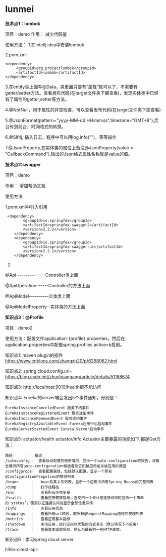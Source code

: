 # lunmei

**技术点1：lombok**

项目：demo
作用：
    减少代码量
    
使用方法：
    1.在intellj idea中安装lombok
    
2.pom.xml

    <dependency>
         <groupId>org.projectlombok</groupId>
         <artifactId>lombok</artifactId>
    </dependency>
3.在entity类上面写@Data，类里面只要有“属性”就可以了，不需要有getter/setter方法。查看发布代码(在target文件夹下面查看)，发现实体类中已经有了属性的getter,setter等方法。
    
4.@NotNull，用于属性的非空检查，可以查看发布代码(在target文件夹下面查看)
    
5.@JsonFormat(pattern="yyyy-MM-dd HH:mm:ss",timezone="GMT+8"),后台传到前台，时间格式的转换。
    
6.@Slf4j, 插入日志，程序中可以用log.info("")，等等操作

7.@JsonProperty,在实体类的属性上备注@JsonProperty(value = "CallbackCommand"),输出的Json格式属性名称就是value的值。


**技术点2:swagger**

项目：demo

作用：
    增加帮助文档
    
使用方法

1.pom.xml中引入引用
    
     <dependency>
            <groupId>io.springfox</groupId>
            <artifactId>springfox-swagger2</artifactId>
            <version>2.2.2</version>
        </dependency>
        <dependency>
            <groupId>io.springfox</groupId>
            <artifactId>springfox-swagger-ui</artifactId>
            <version>2.2.2</version>
        </dependency>
        
 2. 
@Api  --------------Controller类上面

@ApiOperation------Controller的方法上面

@ApiModel----------实体类上面

@ApiModelProperty--实体类的方法上面
        
**知识点3：@Profile**

项目：demo2

使用方法：配置文件application-{profile}.properties，然后在application.properties中配置spring.profiles.active=b启用。





知识点1:
maven plugin的插件
https://www.cnblogs.com/zhangxh20/p/6298062.html

知识点2:
spring.cloud.config.uri=
https://blog.csdn.net/zhuchuangang/article/details/51168674

知识点3:
http://localhost:9010/health能不能访问

知识点4:
Eureka的server端会发出5个事件通知，分别是：
    
    EurekaInstanceCanceledEvent 服务下线事件
    EurekaInstanceRegisteredEvent 服务注册事件
    EurekaInstanceRenewedEvent 服务续约事件
    EurekaRegistryAvailableEvent Eureka注册中心启动事件
    EurekaServerStartedEvent Eureka Server启动事件

知识点5:
actuator/health
actuator/info
Actuator主要暴露的功能如下,都是Get方法：
    
    路径      |   描述
    /autoconfig |  查看自动配置的使用情况，显示一个auto-configuration的报告，该报告展示所有auto-configuration候选者及它们被应用或未被应用的原因
    /configprops|  查看配置属性，包括默认配置，显示一个所有@ConfigurationPropeties的整理列表
    /beans      |   bean及其关系列表，显示一个应用中所有Spring Beans的完整列表
    /dump       |   打印线程栈
    /env        |   查看所有环境变量
    /health     |   查看应用健康指标，当使用一个未认证连接访问时显示一个简单的‘status’，使用认证连接访问则显示全部信息详情
    /info       |   查看应用信息
    /mappings   |   查看所有url映射，即所有@RequestMapping路径的整理列表
    /metrics    |   查看应用基本指标
    /shutdown   |   关闭应用，运行应用以优雅的方式关闭（默认情况下不启用）
    /trace      |   查看基本追踪信息，默认为最新的一些HTTP请求。


知识点6：学习spring cloud server

hlhlo-cloud-api-